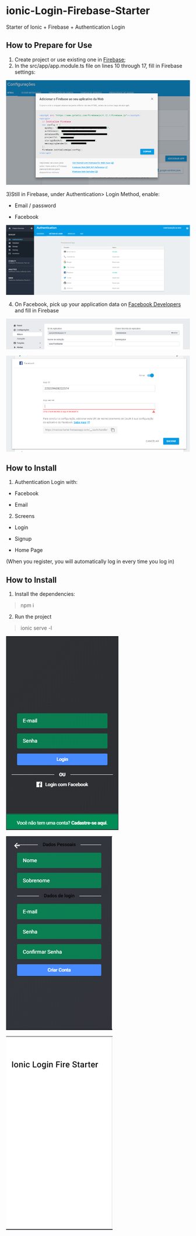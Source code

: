 # ionic-Login-Firebase-Starter
Starter of Ionic + Firebase + Authentication Login

## How to Prepare for Use

1) Create project or use existing one in [Firebase](https://firebase.google.com/);
2) In the src/app/app.module.ts file on lines 10 through 17, fill in Firebase settings:

![View this](imagens_git/FirebaseConfig.PNG)

3)Still in Firebase, under Authentication> Login Method, enable:

- Email / password

- Facebook

![View this](imagens_git/FirebaseAuthentication.PNG)

4) On Facebook, pick up your application data on [Facebook Developers](https://developers.facebook.com/apps/) and fill in Firebase

![View this](imagens_git/FBDashBoard.PNG)

![View this](imagens_git/FirebaseFacebook.PNG)

## How to Install

1) Authentication Login with:

- Facebook

- Email

2) Screens

- Login

- Signup

- Home Page

(When you register, you will automatically log in every time you log in)

## How to Install

1) Install the dependencies:
> npm i

2) Run the project
> ionic serve -l


![View this](imagens_git/Login.PNG)

![View this](imagens_git/Signup.PNG)

![View this](imagens_git/HomePage.PNG)
